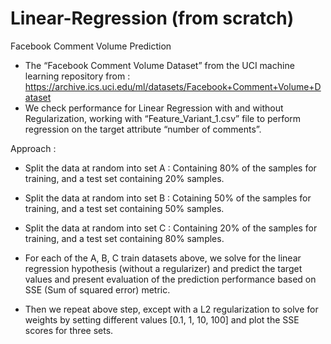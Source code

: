 # Linear-Regression (from scratch)
Facebook Comment Volume Prediction

- The “Facebook Comment Volume Dataset” from the UCI machine learning repository from :
    https://archive.ics.uci.edu/ml/datasets/Facebook+Comment+Volume+Dataset
- We check performance for Linear Regression with and without Regularization, working with “Feature_Variant_1.csv” file to perform
  regression on the target attribute “number of comments”.
  
 Approach : 
 - Split the data at random into set A : Containing 80% of the samples for training, and a test set containing 20% samples.  
 - Split the data at random into set B : Cotaining 50% of the samples for training, and a test set containing 50% samples. 
 - Split the data at random into set C : Containing 20% of the samples for training, and a test set containing 80% samples.
 
 - For each of the A, B, C train datasets above, we solve for the linear regression hypothesis (without a regularizer) and predict the
   target values and present evaluation of the prediction performance based on SSE (Sum of squared error) metric.
 
 - Then we repeat above step, except with a L2 regularization to solve for weights by setting different values [0.1, 1, 10, 100] and plot
   the SSE scores for three sets.
